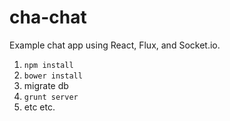 # cha-chat

Example chat app using React, Flux, and Socket.io.

1. `npm install`
2. `bower install`
3. migrate db
4. `grunt server`
4. etc etc.
